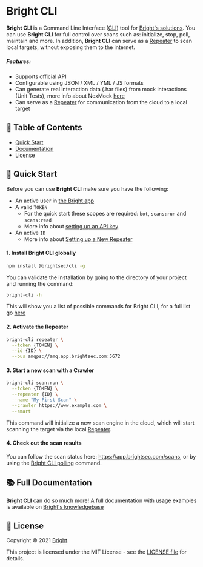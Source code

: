 # Bright CLI

**Bright CLI** is a Command Line Interface ([CLI](https://en.wikipedia.org/wiki/Command-line_interface)) tool for [Bright's solutions](https://www.brightsec.com). You can use **Bright CLI** for full control over scans such as: initialize, stop, poll, maintain and more. In addition, **Bright CLI** can serve as a [Repeater](https://docs.brightsec.com/docs/on-premises-repeater-local-agent) to scan local targets, without exposing them to the internet.

##### Features:

- Supports official API
- Configurable using JSON / XML / YML / JS formats
- Can generate real interaction data (.har files) from mock interactions (Unit Tests), more info about NexMock [here](https://www.npmjs.com/package/@neuralegion/nexmock)
- Can serve as a [Repeater](https://docs.brightsec.com/docs/on-premises-repeater-local-agent) for communication from the cloud to a local target

## 🔎 Table of Contents

- [Quick Start](#🚀-quick-start)
- [Documentation](#📚-full-documentation)
- [License](#📝-license)

## 🚀 Quick Start

Before you can use **Bright CLI** make sure you have the following:

- An active user in [the Bright app](https://app.brightsec.com/)
- A valid `TOKEN`
  - For the quick start these scopes are required: `bot`, `scans:run` and `scans:read`
  - More info about [setting up an API key](https://docs.brightsec.com/docs/manage-your-organization#manage-organization-apicli-authentication-tokens)
- An active `ID`
  - More info about [Setting up a New Repeater](https://docs.brightsec.com/docs/manage-repeaters)

#### 1. Install Bright CLI globally

```bash
npm install @brightsec/cli -g
```

You can validate the installation by going to the directory of your project and running the command:

```bash
bright-cli -h
```

This will show you a list of possible commands for Bright CLI, for a full list go [here](https://docs.brightsec.com/docs/command-list)

#### 2. Activate the Repeater

```bash
bright-cli repeater \
  --token {TOKEN} \
  --id {ID} \
  --bus amqps://amq.app.brightsec.com:5672
```

#### 3. Start a new scan with a Crawler

```bash
bright-cli scan:run \
  --token {TOKEN} \
  --repeater {ID} \
  --name "My First Scan" \
  --crawler https://www.example.com \
  --smart
```

This command will initialize a new scan engine in the cloud, which will start scanning the target via the local [Repeater](https://docs.brightsec.com/docs/on-premises-repeater-local-agent).

#### 4. Check out the scan results

You can follow the scan status here: https://app.brightsec.com/scans, or by using the [Bright CLI polling](https://docs.brightsec.com/docs/checking-scan-status) command.

## 📚 Full Documentation

**Bright CLI** can do so much more! A full documentation with usage examples is available on [Bright's knowledgebase](https://docs.brightsec.com)

## 📝 License

Copyright © 2021 [Bright](https://github.com/NeuraLegion).

This project is licensed under the MIT License - see the [LICENSE file](LICENSE) for details.
